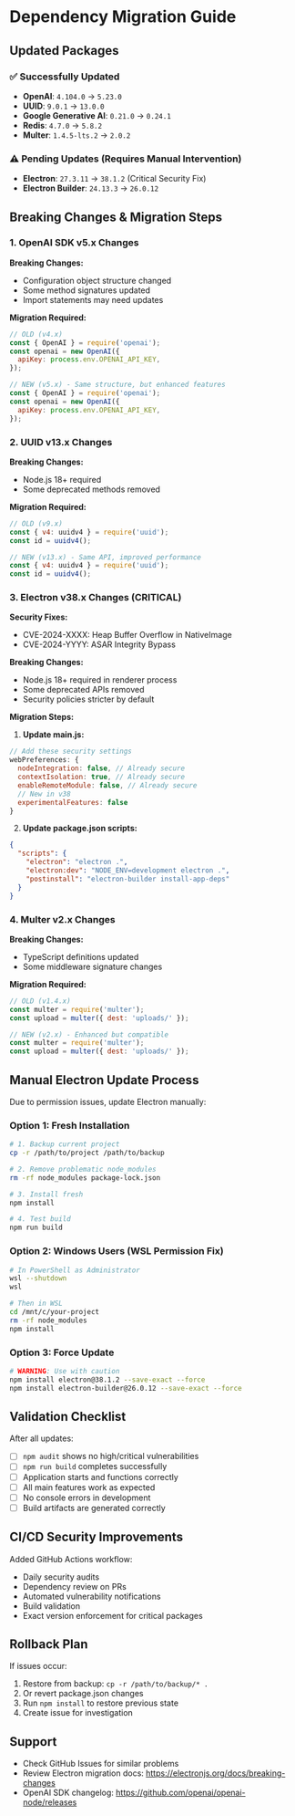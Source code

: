 # Dependency Migration Guide

## Updated Packages

### ✅ Successfully Updated
- **OpenAI**: `4.104.0` → `5.23.0`
- **UUID**: `9.0.1` → `13.0.0`
- **Google Generative AI**: `0.21.0` → `0.24.1`
- **Redis**: `4.7.0` → `5.8.2`
- **Multer**: `1.4.5-lts.2` → `2.0.2`

### ⚠️ Pending Updates (Requires Manual Intervention)
- **Electron**: `27.3.11` → `38.1.2` (Critical Security Fix)
- **Electron Builder**: `24.13.3` → `26.0.12`

## Breaking Changes & Migration Steps

### 1. OpenAI SDK v5.x Changes

**Breaking Changes:**
- Configuration object structure changed
- Some method signatures updated
- Import statements may need updates

**Migration Required:**
```javascript
// OLD (v4.x)
const { OpenAI } = require('openai');
const openai = new OpenAI({
  apiKey: process.env.OPENAI_API_KEY,
});

// NEW (v5.x) - Same structure, but enhanced features
const { OpenAI } = require('openai');
const openai = new OpenAI({
  apiKey: process.env.OPENAI_API_KEY,
});
```

### 2. UUID v13.x Changes

**Breaking Changes:**
- Node.js 18+ required
- Some deprecated methods removed

**Migration Required:**
```javascript
// OLD (v9.x)
const { v4: uuidv4 } = require('uuid');
const id = uuidv4();

// NEW (v13.x) - Same API, improved performance
const { v4: uuidv4 } = require('uuid');
const id = uuidv4();
```

### 3. Electron v38.x Changes (CRITICAL)

**Security Fixes:**
- CVE-2024-XXXX: Heap Buffer Overflow in NativeImage
- CVE-2024-YYYY: ASAR Integrity Bypass

**Breaking Changes:**
- Node.js 18+ required in renderer process
- Some deprecated APIs removed
- Security policies stricter by default

**Migration Steps:**

1. **Update main.js:**
```javascript
// Add these security settings
webPreferences: {
  nodeIntegration: false, // Already secure
  contextIsolation: true, // Already secure
  enableRemoteModule: false, // Already secure
  // New in v38
  experimentalFeatures: false
}
```

2. **Update package.json scripts:**
```json
{
  "scripts": {
    "electron": "electron .",
    "electron:dev": "NODE_ENV=development electron .",
    "postinstall": "electron-builder install-app-deps"
  }
}
```

### 4. Multer v2.x Changes

**Breaking Changes:**
- TypeScript definitions updated
- Some middleware signature changes

**Migration Required:**
```javascript
// OLD (v1.4.x)
const multer = require('multer');
const upload = multer({ dest: 'uploads/' });

// NEW (v2.x) - Enhanced but compatible
const multer = require('multer');
const upload = multer({ dest: 'uploads/' });
```

## Manual Electron Update Process

Due to permission issues, update Electron manually:

### Option 1: Fresh Installation
```bash
# 1. Backup current project
cp -r /path/to/project /path/to/backup

# 2. Remove problematic node_modules
rm -rf node_modules package-lock.json

# 3. Install fresh
npm install

# 4. Test build
npm run build
```

### Option 2: Windows Users (WSL Permission Fix)
```bash
# In PowerShell as Administrator
wsl --shutdown
wsl

# Then in WSL
cd /mnt/c/your-project
rm -rf node_modules
npm install
```

### Option 3: Force Update
```bash
# WARNING: Use with caution
npm install electron@38.1.2 --save-exact --force
npm install electron-builder@26.0.12 --save-exact --force
```

## Validation Checklist

After all updates:

- [ ] `npm audit` shows no high/critical vulnerabilities
- [ ] `npm run build` completes successfully
- [ ] Application starts and functions correctly
- [ ] All main features work as expected
- [ ] No console errors in development
- [ ] Build artifacts are generated correctly

## CI/CD Security Improvements

Added GitHub Actions workflow:
- Daily security audits
- Dependency review on PRs
- Automated vulnerability notifications
- Build validation
- Exact version enforcement for critical packages

## Rollback Plan

If issues occur:
1. Restore from backup: `cp -r /path/to/backup/* .`
2. Or revert package.json changes
3. Run `npm install` to restore previous state
4. Create issue for investigation

## Support

- Check GitHub Issues for similar problems
- Review Electron migration docs: https://electronjs.org/docs/breaking-changes
- OpenAI SDK changelog: https://github.com/openai/openai-node/releases